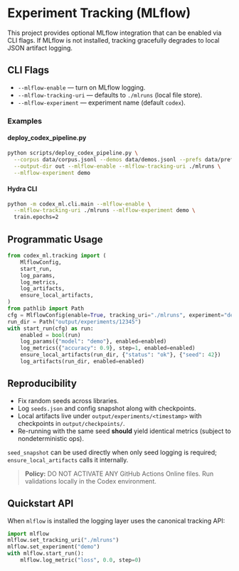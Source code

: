 <!-- BEGIN: CODEX_MLFLOW_DOCS -->
# Experiment Tracking (MLflow)

This project provides optional MLflow integration that can be enabled via CLI flags.
If MLflow is not installed, tracking gracefully degrades to local JSON artifact logging.

## CLI Flags
- `--mlflow-enable` — turn on MLflow logging.
- `--mlflow-tracking-uri` — defaults to `./mlruns` (local file store).
- `--mlflow-experiment` — experiment name (default `codex`).

### Examples

#### deploy_codex_pipeline.py

```bash
python scripts/deploy_codex_pipeline.py \
  --corpus data/corpus.jsonl --demos data/demos.jsonl --prefs data/prefs.jsonl \
  --output-dir out --mlflow-enable --mlflow-tracking-uri ./mlruns \
  --mlflow-experiment demo
```

#### Hydra CLI

```bash
python -m codex_ml.cli.main --mlflow-enable \
  --mlflow-tracking-uri ./mlruns --mlflow-experiment demo \
  train.epochs=2
```

## Programmatic Usage
```python
from codex_ml.tracking import (
    MlflowConfig,
    start_run,
    log_params,
    log_metrics,
    log_artifacts,
    ensure_local_artifacts,
)
from pathlib import Path
cfg = MlflowConfig(enable=True, tracking_uri="./mlruns", experiment="demo")
run_dir = Path("output/experiments/12345")
with start_run(cfg) as run:
    enabled = bool(run)
    log_params({"model": "demo"}, enabled=enabled)
    log_metrics({"accuracy": 0.9}, step=1, enabled=enabled)
    ensure_local_artifacts(run_dir, {"status": "ok"}, {"seed": 42})
    log_artifacts(run_dir, enabled=enabled)
```

## Reproducibility

* Fix random seeds across libraries.
* Log `seeds.json` and config snapshot along with checkpoints.
* Local artifacts live under `output/experiments/<timestamp>` with checkpoints in `output/checkpoints/`.
* Re-running with the same seed **should** yield identical metrics (subject to nondeterministic ops).

`seed_snapshot` can be used directly when only seed logging is required; `ensure_local_artifacts` calls it internally.

> **Policy:** DO NOT ACTIVATE ANY GitHub Actions Online files. Run validations locally in the Codex environment.

## Quickstart API

When `mlflow` is installed the logging layer uses the canonical tracking API:

```python
import mlflow
mlflow.set_tracking_uri("./mlruns")
mlflow.set_experiment("demo")
with mlflow.start_run():
    mlflow.log_metric("loss", 0.0, step=0)
```
